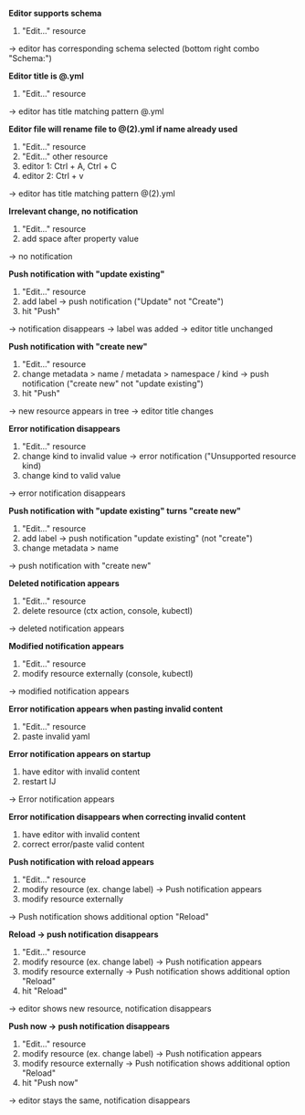 **Editor supports schema**
1. "Edit..." resource

-> editor has corresponding schema selected (bottom right combo "Schema:")

**Editor title is <resource-name>@<namespace-name>.yml**
1. "Edit..." resource

-> editor has title matching pattern <resource>@<namespace>.yml

**Editor file will rename file to <resource>@<namespace>(2).yml if name already used**
1. "Edit..." resource
1. "Edit..." other resource
1. editor 1: Ctrl + A, Ctrl + C
1. editor 2: Ctrl + v

-> editor has title matching pattern <resource-name>@<namespace-name>(2).yml

**Irrelevant change, no notification**
1. "Edit..." resource
1. add space after property value

-> no notification

**Push notification with "update existing"**
1. "Edit..." resource
1. add label
   -> push notification ("Update" not "Create")
1. hit "Push"

-> notification disappears
-> label was added
-> editor title unchanged

**Push notification with "create new"**
1. "Edit..." resource
1. change metadata > name / metadata > namespace / kind
   -> push notification ("create new" not "update existing")
1. hit "Push"

-> new resource appears in tree
-> editor title changes

**Error notification disappears**
1. "Edit..." resource
1. change kind to invalid value
   -> error notification ("Unsupported resource kind)
1. change kind to valid value

-> error notification disappears

**Push notification with "update existing" turns "create new"**
1. "Edit..." resource
1. add label
   -> push notification "update existing" (not "create")
1. change metadata > name

-> push notification with "create new"

**Deleted notification appears**
1. "Edit..." resource
1. delete resource (ctx action, console, kubectl)

-> deleted notification appears

**Modified notification appears**
1. "Edit..." resource
1. modify resource externally (console, kubectl)

-> modified notification appears

**Error notification appears when pasting invalid content**
1. "Edit..." resource
2. paste invalid yaml

**Error notification appears on startup**
1. have editor with invalid content
2. restart IJ

-> Error notification appears

**Error notification disappears when correcting invalid content**
1. have editor with invalid content
2. correct error/paste valid content

**Push notification with reload appears**
1. "Edit..." resource
1. modify resource (ex. change label)
   -> Push notification appears
1. modify resource externally

-> Push notification shows additional option "Reload"

**Reload -> push notification disappears**
1. "Edit..." resource
1. modify resource (ex. change label)
   -> Push notification appears
1. modify resource externally
   -> Push notification shows additional option "Reload"
1. hit "Reload"

-> editor shows new resource, notification disappears

**Push now -> push notification disappears**
1. "Edit..." resource
1. modify resource (ex. change label)
   -> Push notification appears
1. modify resource externally
   -> Push notification shows additional option "Reload"
1. hit "Push now"

-> editor stays the same, notification disappears

